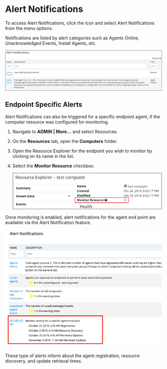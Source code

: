 [title]: # (Alert Notifications)
[tags]: # (active)
[priority]: # (1)
# Alert Notifications

To access Alert Notifications, click the icon and select Alert Notifications from the menu options.

Notifications are listed by alert categories such as Agents Online, Unacknowledged Events, Install Agents, etc. 

![Alert Notifications overview](images/alert-4.png)

## Endpoint Specific Alerts

Alert Notifications can also be triggered for a specific endpoint agent, if the computer resource was configured for monitoring.

1. Navigate to __ADMIN | More...__ and select Resources.
1. On the __Resources__ tab, open the __Computers__ folder.
1. Open the Resource Explorer for the endpoint you wish to monitor by clicking on its name in the list.
1. Select the __Monitor Resource__ checkbox.

   ![Resource Explorer enable monitoring](images/alert-3.png)

Once monitoring is enabled, alert notifications for the agent end point are available via the Alert Notification feature.

![Endpoint specific Alert Notifications](images/alert-2.png)

These type of alerts inform about the agent registration, resource discovery, and update retrieval times.

